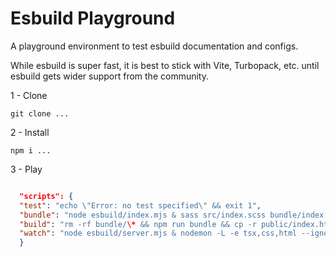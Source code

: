 # Esbuild Playground

A playground environment to test esbuild documentation and configs.

While esbuild is super fast, it is best to stick with Vite, Turbopack, etc. until esbuild gets wider support from the community.

1 - Clone

`git clone ...`

2 - Install

`npm i ...`

3 - Play

```json

  "scripts": {
  "test": "echo \"Error: no test specified\" && exit 1",
  "bundle": "node esbuild/index.mjs & sass src/index.scss bundle/index.css",
  "build": "rm -rf bundle/\* && npm run bundle && cp -r public/index.html bundle/index.html",
  "watch": "node esbuild/server.mjs & nodemon -L -e tsx,css,html --ignore bundle/ --exec \"npm run build\""
  }

```
